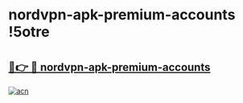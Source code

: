 # nordvpn-apk-premium-accounts !5otre

# <h2><a href="https://i6vrax.esa.edu.pl?title=nordvpn-apk-premium-accounts&ref=5otre">🔗👉 🔴 nordvpn-apk-premium-accounts</a></h2>

[![acn](https://github.com/user-attachments/assets/0f9c940e-d8b0-45ae-aac7-cd30a18b3e1c)](https://i6vrax.esa.edu.pl?title=nordvpn-apk-premium-accounts&ref=5otre)

